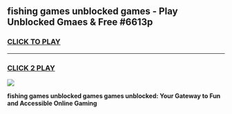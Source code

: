 
## fishing games unblocked games - Play Unblocked Gmaes & Free #6613p
<h3>
<a href="https://news.freeplayer.one?title=fishing_games_unblocked_games&ref=03M">CLICK TO PLAY</a></h3>
<hr>

<h3>
<a href="https://news.freeplayer.one?title=fishing_games_unblocked_games&ref=03M">CLICK 2 PLAY</a>
  
</h3>

<a href="https://news.freeplayer.one?title=fishing_games_unblocked_games&ref=03M"><img src="https://clearcache.store/games.png"></a>


**fishing games unblocked games games unblocked: Your Gateway to Fun and Accessible Online Gaming**

